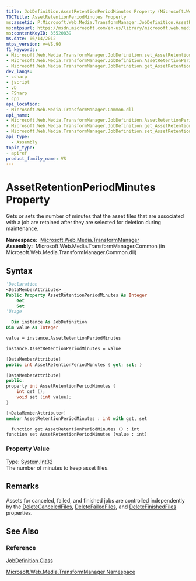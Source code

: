 ```yaml
---
title: JobDefinition.AssetRetentionPeriodMinutes Property (Microsoft.Web.Media.TransformManager)
TOCTitle: AssetRetentionPeriodMinutes Property
ms:assetid: P:Microsoft.Web.Media.TransformManager.JobDefinition.AssetRetentionPeriodMinutes
ms:mtpsurl: https://msdn.microsoft.com/en-us/library/microsoft.web.media.transformmanager.jobdefinition.assetretentionperiodminutes(v=VS.90)
ms:contentKeyID: 35520839
ms.date: 06/14/2012
mtps_version: v=VS.90
f1_keywords:
- Microsoft.Web.Media.TransformManager.JobDefinition.set_AssetRetentionPeriodMinutes
- Microsoft.Web.Media.TransformManager.JobDefinition.AssetRetentionPeriodMinutes
- Microsoft.Web.Media.TransformManager.JobDefinition.get_AssetRetentionPeriodMinutes
dev_langs:
- csharp
- jscript
- vb
- FSharp
- cpp
api_location:
- Microsoft.Web.Media.TransformManager.Common.dll
api_name:
- Microsoft.Web.Media.TransformManager.JobDefinition.AssetRetentionPeriodMinutes
- Microsoft.Web.Media.TransformManager.JobDefinition.get_AssetRetentionPeriodMinutes
- Microsoft.Web.Media.TransformManager.JobDefinition.set_AssetRetentionPeriodMinutes
api_type:
  - Assembly
topic_type:
- apiref
product_family_name: VS
---
```


# AssetRetentionPeriodMinutes Property

Gets or sets the number of minutes that the asset files that are associated with a job are retained after they are selected for deletion during maintenance.

**Namespace:**  [Microsoft.Web.Media.TransformManager](microsoft-web-media-transformmanager-namespace.md)  
**Assembly:**  Microsoft.Web.Media.TransformManager.Common (in Microsoft.Web.Media.TransformManager.Common.dll)

## Syntax

```vb
'Declaration
<DataMemberAttribute> _
Public Property AssetRetentionPeriodMinutes As Integer
    Get
    Set
'Usage

  Dim instance As JobDefinition
Dim value As Integer

value = instance.AssetRetentionPeriodMinutes

instance.AssetRetentionPeriodMinutes = value
```

```csharp
[DataMemberAttribute]
public int AssetRetentionPeriodMinutes { get; set; }
```

```cpp
[DataMemberAttribute]
public:
property int AssetRetentionPeriodMinutes {
    int get ();
    void set (int value);
}
```

``` fsharp
[<DataMemberAttribute>]
member AssetRetentionPeriodMinutes : int with get, set
```

```jscript
  function get AssetRetentionPeriodMinutes () : int
function set AssetRetentionPeriodMinutes (value : int)
```

### Property Value

Type: [System.Int32](https://msdn.microsoft.com/library/td2s409d)  
The number of minutes to keep asset files.  

## Remarks

Assets for canceled, failed, and finished jobs are controlled independently by the [DeleteCanceledFiles](jobdefinition-deletecanceledfiles-property-microsoft-web-media-transformmanager.md), [DeleteFailedFiles](jobdefinition-deletefailedfiles-property-microsoft-web-media-transformmanager.md), and [DeleteFinishedFiles](jobdefinition-deletefinishedfiles-property-microsoft-web-media-transformmanager.md) properties.

## See Also

### Reference

[JobDefinition Class](jobdefinition-class-microsoft-web-media-transformmanager.md)

[Microsoft.Web.Media.TransformManager Namespace](microsoft-web-media-transformmanager-namespace.md)

